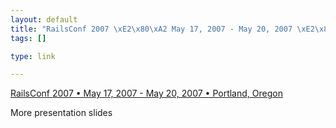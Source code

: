 ```yaml
--- 
layout: default
title: "RailsConf 2007 \xE2\x80\xA2 May 17, 2007 - May 20, 2007 \xE2\x80\xA2 Portland, Oregon"
tags: []

type: link

---
```

<a href="http://www.web2expo.com/pub/w/51/presentations.html">RailsConf 2007 • May 17, 2007 - May 20, 2007 • Portland, Oregon</a>

More presentation slides
